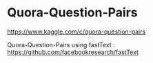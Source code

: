 # Quora-Question-Pairs
https://www.kaggle.com/c/quora-question-pairs

Quora-Question-Pairs using fastText : https://github.com/facebookresearch/fastText
